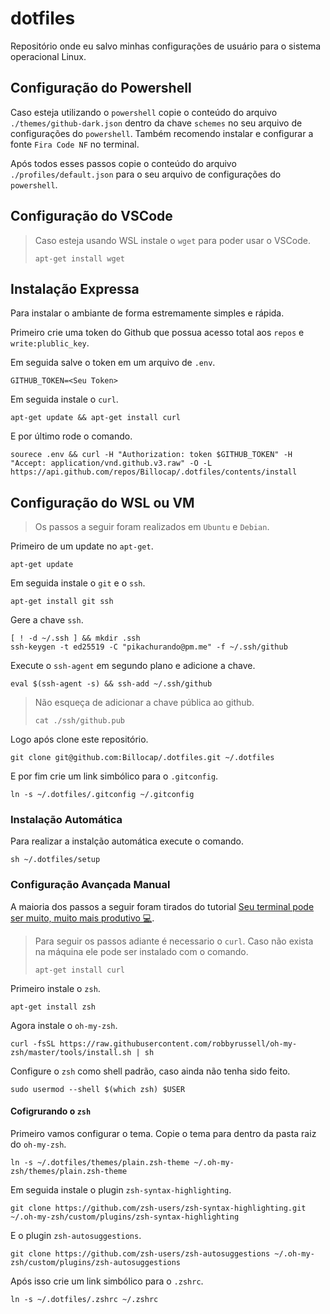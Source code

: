 # dotfiles

Repositório onde eu salvo minhas configurações de usuário para o sistema operacional Linux.

## Configuração do Powershell

Caso esteja utilizando o `powershell` copie o conteúdo do arquivo `./themes/github-dark.json` dentro da chave `schemes` no seu arquivo de configurações do `powershell`. Também recomendo instalar e configurar a fonte `Fira Code NF` no terminal.

Após todos esses passos copie o conteúdo do arquivo `./profiles/default.json` para o seu arquivo de configurações do `powershell`.

## Configuração do VSCode

> Caso esteja usando WSL instale o `wget` para poder usar o VSCode.
>
> ```
> apt-get install wget
> ```

## Instalação Expressa

Para instalar o ambiante de forma estremamente simples e rápida.

Primeiro crie uma token do Github que possua acesso total aos `repos` e `write:plublic_key`.

Em seguida salve o token em um arquivo de `.env`.

```
GITHUB_TOKEN=<Seu Token>
```

Em seguida instale o `curl`.

```shell
apt-get update && apt-get install curl
```

E por último rode o comando.

```shell
sourece .env && curl -H "Authorization: token $GITHUB_TOKEN" -H "Accept: application/vnd.github.v3.raw" -O -L https://api.github.com/repos/Billocap/.dotfiles/contents/install
```

## Configuração do WSL ou VM

> Os passos a seguir foram realizados em `Ubuntu` e `Debian`.

Primeiro de um update no `apt-get`.

```shell
apt-get update
```

Em seguida instale o `git` e o `ssh`.

```shell
apt-get install git ssh
```

Gere a chave `ssh`.

```shell
[ ! -d ~/.ssh ] && mkdir .ssh
ssh-keygen -t ed25519 -C "pikachurando@pm.me" -f ~/.ssh/github
```

Execute o `ssh-agent` em segundo plano e adicione a chave.

```shell
eval $(ssh-agent -s) && ssh-add ~/.ssh/github
```

> Não esqueça de adicionar a chave pública ao github.
>
> ```shell
> cat ./ssh/github.pub
> ```

Logo após clone este repositório.

```shell
git clone git@github.com:Billocap/.dotfiles.git ~/.dotfiles
```

E por fim crie um link simbólico para o `.gitconfig`.

```shell
ln -s ~/.dotfiles/.gitconfig ~/.gitconfig
```

### Instalação Automática

Para realizar a instalção automática execute o comando.

```shell
sh ~/.dotfiles/setup
```

### Configuração Avançada Manual

A maioria dos passos a seguir foram tirados do tutorial [Seu terminal pode ser muito, muito mais produtivo 💻](https://ivanaugustobd.medium.com/seu-terminal-pode-ser-muito-muito-mais-produtivo-3159c8ef77b2).

> Para seguir os passos adiante é necessario o `curl`. Caso não exista na máquina ele pode ser instalado com o comando.
>
> ```shell
> apt-get install curl
> ```

Primeiro instale o `zsh`.

```shell
apt-get install zsh
```

Agora instale o `oh-my-zsh`.

```shell
curl -fsSL https://raw.githubusercontent.com/robbyrussell/oh-my-zsh/master/tools/install.sh | sh
```

Configure o `zsh` como shell padrão, caso ainda não tenha sido feito.

```shell
sudo usermod --shell $(which zsh) $USER
```

#### Cofigrurando o `zsh`

Primeiro vamos configurar o tema. Copie o tema para dentro da pasta raiz do `oh-my-zsh`.

```shell
ln -s ~/.dotfiles/themes/plain.zsh-theme ~/.oh-my-zsh/themes/plain.zsh-theme
```

Em seguida instale o plugin `zsh-syntax-highlighting`.

```shell
git clone https://github.com/zsh-users/zsh-syntax-highlighting.git ~/.oh-my-zsh/custom/plugins/zsh-syntax-highlighting
```

E o plugin `zsh-autosuggestions`.

```shell
git clone https://github.com/zsh-users/zsh-autosuggestions ~/.oh-my-zsh/custom/plugins/zsh-autosuggestions
```

Após isso crie um link simbólico para o `.zshrc`.

```shell
ln -s ~/.dotfiles/.zshrc ~/.zshrc
```
